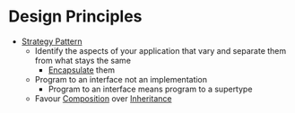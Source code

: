 # Design Principles
- [Strategy Pattern](Strategy%20Pattern.md)
	- Identify the aspects of your application that vary and separate them from what stays the same
		- [Encapsulate](Encapsulation.md) them
	- Program to an interface not an implementation
		- Program to an interface means program to a supertype
	- Favour [Composition](Composition.md) over [Inheritance](Inheritance.md)